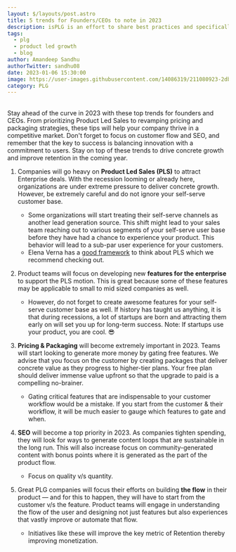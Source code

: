 ```yaml
---
layout: $/layouts/post.astro
title: 5 trends for Founders/CEOs to note in 2023
description: isPLG is an effort to share best practices and specifically tie concepts to practical applications.
tags:
  - plg
  - product led growth
  - blog
author: Amandeep Sandhu
authorTwitter: sandhu08
date: 2023-01-06 15:30:00
image: https://user-images.githubusercontent.com/14086319/211080923-2db2ebdc-52a3-4d3d-9054-31905b4e7563.gif
category: PLG
---
```

<br>
Stay ahead of the curve in 2023 with these top trends for founders and CEOs. From prioritizing Product Led Sales to revamping pricing and packaging strategies, these tips will help your company thrive in a competitive market. Don't forget to focus on customer flow and SEO, and remember that the key to success is balancing innovation with a commitment to users. Stay on top of these trends to drive concrete growth and improve retention in the coming year.

<br>

1. Companies will go heavy on **Product Led Sales (PLS)** to attract Enterprise deals. With the recession looming or already here, organizations are under extreme pressure to deliver concrete growth. However, be extremely careful and do not ignore your self-serve customer base.
    - Some organizations will start treating their self-serve channels as another lead generation source. This shift might lead to your sales team reaching out to various segments of your self-serve user base before they have had a chance to experience your product. This behavior will lead to a sub-par user experience for your customers.
    - Elena Verna has a [good framework](https://www.linkedin.com/posts/elenaverna_growth-b2b-plg-activity-7016409922565210114-jbkN?utm_source=share&utm_medium=member_desktop) to think about PLS which we recommend checking out.

2. Product teams will focus on developing new **features for the enterprise** to support the PLS motion. This is great because some of these features may be applicable to small to mid sized companies as well. 

    - However, do not forget to create awesome features for your self-serve customer base as well. If history has taught us anything, it is that during recessions, a lot of startups are born and attracting them early on will set you up for long-term success. Note: If startups use your product, you are cool. 😎
   
3. **Pricing & Packaging** will become extremely important in 2023. Teams will start looking to generate more money by gating free features. We advise that you focus on the customer by creating packages that deliver concrete value as they progress to higher-tier plans. Your free plan should deliver immense value upfront so that the upgrade to paid is a compelling no-brainer.

   - Gating critical features that are indispensable to your customer workflow would be a mistake. If you start from the customer & their workflow, it will be much easier to gauge which features to gate and when.

4. **SEO** will become a top priority in 2023. As companies tighten spending, they will look for ways to generate content loops that are sustainable in the long run. This will also increase focus on community-generated content with bonus points where it is generated as the part of the product flow.

   - Focus on quality v/s quantity.

5. Great PLG companies will focus their efforts on building **the flow** in their product — and for this to happen, they will have to start from the customer v/s the feature. Product teams will engage in understanding the flow of the user and designing not just features but also experiences that vastly improve or automate that flow.

   - Initiatives like these will improve the key metric of Retention thereby improving monetization.